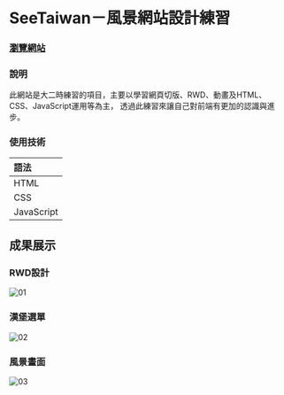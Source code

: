# SeeTaiwan－風景網站設計練習

### [瀏覽網站](https://shan-233.github.io/SeeTaiwan/)

### 說明
此網站是大二時練習的項目，主要以學習網頁切版、RWD、動畫及HTML、CSS、JavaScript運用等為主，
透過此練習來讓自己對前端有更加的認識與進步。

### 使用技術

| 語法         | 
|:-----------| 
| HTML       |
| CSS        | 
| JavaScript | 

## 成果展示
### RWD設計
![01](https://github.com/shan-233/SeeTaiwan/assets/106702800/584ea472-bdcb-4f96-8a96-01be21788034)

### 漢堡選單
![02](https://github.com/shan-233/SeeTaiwan/assets/106702800/be9d4acc-02df-4f80-b498-5c96d141998a)

### 風景畫面
![03](https://github.com/shan-233/SeeTaiwan/assets/106702800/ff014124-349d-4996-ad1f-2e31b9833abe)
